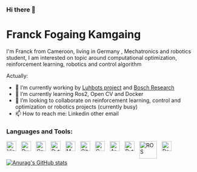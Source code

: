 ### Hi there 👋

<!--
**FFOGAING/FFOGAING** is a ✨ _special_ ✨ repository because its `README.md` (this file) appears on your GitHub profile.

Here are some ideas to get you started:

- 🔭 I’m currently working on ...
- 🌱 I’m currently learning ...
- 👯 I’m looking to collaborate on ...
- 🤔 I’m looking for help with ...
- 💬 Ask me about ...
- 📫 How to reach me: ...
- 😄 Pronouns: ...
- ⚡ Fun fact: ...
-->
# Franck Fogaing Kamgaing
I'm Franck from Cameroon, living in Germany , Mechatronics and robotics student, I am interested on topic around computational optimization, reinforcement learning, robotics and control algorithm 

Actually:

- 🔭 I’m currently working by [Luhbots project](https://luhbots-hannover.de/en/home/) and [Bosch Research](https://www.bosch.com/research/)
- 🌱 I’m currently learning Ros2, Open CV and Docker
- 👯 I’m looking to collaborate on reinforcement learning, control and optimization or robotics projects (currently busy)
- 📫 How to reach me: Linkedin other email


### Languages and Tools:

<a href="https://code.visualstudio.com/" target="_blank"><img align="left" alt="Visual Studio Code" width="26px" src="https://cdn.jsdelivr.net/gh/devicons/devicon/icons/vscode/vscode-original.svg" style="padding-right:10px;" /></a>
<a href="https://www.jetbrains.com/de-de/pycharm/" target="_blank"><img align="left" alt="Pycharm" width="26px" src="https://cdn.jsdelivr.net/gh/devicons/devicon/icons/pycharm/pycharm-original.svg" style="padding-right:10px;" /></a>
<a href="https://de.wikipedia.org/wiki/C%2B%2B" target="_blank"><img align="left" alt="Cpp" width="26px" src="https://github.com/isocpp/logos/blob/master/cpp_logo.png" style="padding-right:10px;" /></a>
<a href="https://www.python.org/" target="_blank"><img align="left" alt="Python" width="26px" src="https://cdn.jsdelivr.net/gh/devicons/devicon/icons/python/python-original.svg" style="padding-right:10px;" /></a>
<a href="https://de.mathworks.com/products/matlab.html" target="_blank"><img align="left" alt="MATLAB" width="26px" src="https://cdn.jsdelivr.net/gh/devicons/devicon/icons/matlab/matlab-original.svg" style="padding-right:10px;" /></a>
<a href="https://git-scm.com/" target="_blank"><img align="left" alt="Git" width="26px"  src="https://cdn.jsdelivr.net/gh/devicons/devicon/icons/git/git-original.svg" style="padding-right:10px;" /></a>
<a href="https://cmake.org/" target="_blank"><img align="left" alt="CMake" width="26px" src="https://cdn.jsdelivr.net/gh/devicons/devicon/icons/cmake/cmake-original.svg" style="padding-right:10px;" />
<a href="https://www.arduino.cc/" target="_blank"><img align="left" alt="Arduino" width="26px" src="https://cdn.jsdelivr.net/gh/devicons/devicon/icons/arduino/arduino-original-wordmark.svg" style="padding-right:10px;" /></a>
<a href="https://pytorch.org/" target="_blank"><img align="left" alt="Pytorch" width="26px" src="https://cdn.jsdelivr.net/gh/devicons/devicon/icons/pytorch/pytorch-original.svg" style="padding-right:10px;" /></a>
<a href="https://www.ros.org/" target="_blank"><img align="left" alt="ROS" width="46px" src="https://upload.wikimedia.org/wikipedia/commons/b/bb/Ros_logo.svg" style="padding-right:10px;" /></a>
<a href="https://www.docker.com/" target="_blank"><img align="left" alt="Docker" width="26px" src="https://cdn.jsdelivr.net/gh/devicons/devicon/icons/docker/docker-original-wordmark.svg" style="padding-right:10px;" /></a>
<br>
<br>

[![Anurag's GitHub stats](https://github-readme-stats.vercel.app/api?username=FFOGAING&show_icons=true&hide_border=false&title_color=3B1F94f&icon_color=FFE500&bg_color=09131B&text_color=ffffff&border_color=0c1a25)](https://github.com/anuraghazra/github-readme-stats)
